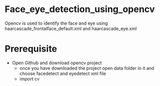 # Face_eye_detection_using_opencv
Opencv is used to identify the face and eye using  haarcascade_frontalface_default.xml and haarcascade_eye.xml
# Prerequisite
- Open Github and download opencv project
  - once you have downloaded the project open data folder in it and choose facedetect and eyedetect xml file
  - import cv
  
